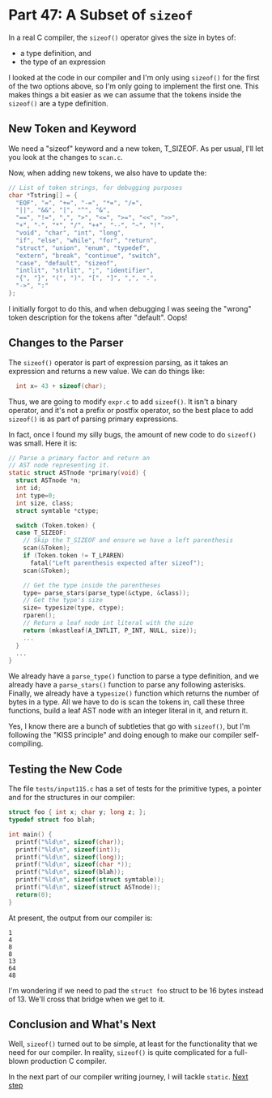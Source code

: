 # Part 47: A Subset of `sizeof`

In a real C compiler, the `sizeof()` operator gives the size in bytes of:

 + a type definition, and
 + the type of an expression

I looked at the code in our compiler and I'm only using `sizeof()` for
the first of the two options above, so I'm only going to implement the
first one. This makes things a bit easier as we can assume that
the tokens inside the `sizeof()` are a type definition.

## New Token and Keyword

We need a "sizeof" keyword and a new token, T_SIZEOF. As per usual,
I'll let you look at the changes to `scan.c`.

Now, when adding new tokens, we also have to update the:

```c
// List of token strings, for debugging purposes
char *Tstring[] = {
  "EOF", "=", "+=", "-=", "*=", "/=",
  "||", "&&", "|", "^", "&",
  "==", "!=", ",", ">", "<=", ">=", "<<", ">>",
  "+", "-", "*", "/", "++", "--", "~", "!",
  "void", "char", "int", "long",
  "if", "else", "while", "for", "return",
  "struct", "union", "enum", "typedef",
  "extern", "break", "continue", "switch",
  "case", "default", "sizeof",
  "intlit", "strlit", ";", "identifier",
  "{", "}", "(", ")", "[", "]", ",", ".",
  "->", ":"
};
```

I initially forgot to do this, and when debugging I was seeing the "wrong"
token description for the tokens after "default". Oops!

## Changes to the Parser

The `sizeof()` operator is part of expression parsing, as it takes an
expression and returns a new value. We can do things like:

```c
  int x= 43 + sizeof(char);
```

Thus, we are going to modify `expr.c` to add `sizeof()`. It isn't a binary
operator, and it's not a prefix or postfix operator, so the best place to
add `sizeof()` is as part of parsing primary expressions.

In fact, once I found my silly bugs, the amount of new code to do `sizeof()`
was small. Here it is:

```c
// Parse a primary factor and return an
// AST node representing it.
static struct ASTnode *primary(void) {
  struct ASTnode *n;
  int id;
  int type=0;
  int size, class;
  struct symtable *ctype;

  switch (Token.token) {
  case T_SIZEOF:
    // Skip the T_SIZEOF and ensure we have a left parenthesis
    scan(&Token);
    if (Token.token != T_LPAREN)
      fatal("Left parenthesis expected after sizeof");
    scan(&Token);

    // Get the type inside the parentheses
    type= parse_stars(parse_type(&ctype, &class));
    // Get the type's size
    size= typesize(type, ctype);
    rparen();
    // Return a leaf node int literal with the size
    return (mkastleaf(A_INTLIT, P_INT, NULL, size));
    ...
  }
  ...
}
```

We already have a `parse_type()` function to parse a type definition, and
we already have a `parse_stars()` function to parse any following asterisks.
Finally, we already have a `typesize()` function which returns the number of
bytes in a type. All we have to do is scan the tokens in, call these three
functions, build a leaf AST node with an integer literal in it, and return it.

Yes, I know there are a bunch of subtleties that go with `sizeof()`, but
I'm following the "KISS principle" and doing enough to make our compiler
self-compiling.

## Testing the New Code

The file `tests/input115.c` has a set of tests for the primitive types,
a pointer and for the structures in our compiler:

```c
struct foo { int x; char y; long z; }; 
typedef struct foo blah;

int main() {
  printf("%ld\n", sizeof(char));
  printf("%ld\n", sizeof(int));
  printf("%ld\n", sizeof(long));
  printf("%ld\n", sizeof(char *));
  printf("%ld\n", sizeof(blah));
  printf("%ld\n", sizeof(struct symtable));
  printf("%ld\n", sizeof(struct ASTnode));
  return(0);
}
```

At present, the output from our compiler is:

```
1
4
8
8
13
64
48
```

I'm wondering if we need to pad the `struct foo` struct to be 16 bytes instead
of 13. We'll cross that bridge when we get to it.

## Conclusion and What's Next

Well, `sizeof()` turned out to be simple, at least for the functionality that
we need for our compiler. In reality, `sizeof()` is quite complicated for
a full-blown production C compiler.

In the next part of our compiler writing journey, I will tackle `static`. [Next step](48_Static.md)
